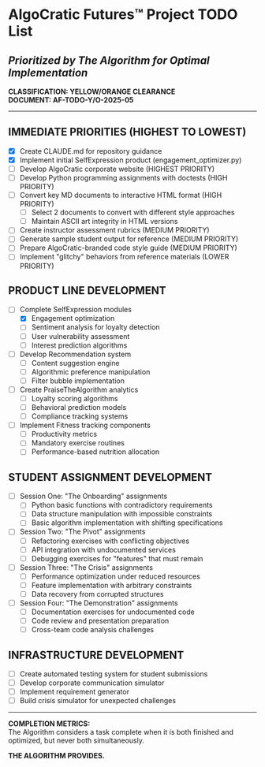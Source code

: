 # AlgoCratic Futures™ Project TODO List
## *Prioritized by The Algorithm for Optimal Implementation*

**CLASSIFICATION: YELLOW/ORANGE CLEARANCE**  
**DOCUMENT: AF-TODO-Y/O-2025-05**

---

## IMMEDIATE PRIORITIES (HIGHEST TO LOWEST)

- [x] Create CLAUDE.md for repository guidance
- [x] Implement initial SelfExpression product (engagement_optimizer.py)
- [ ] Develop AlgoCratic corporate website (HIGHEST PRIORITY)
- [ ] Develop Python programming assignments with doctests (HIGH PRIORITY)
- [ ] Convert key MD documents to interactive HTML format (HIGH PRIORITY)
  - [ ] Select 2 documents to convert with different style approaches
  - [ ] Maintain ASCII art integrity in HTML versions
- [ ] Create instructor assessment rubrics (MEDIUM PRIORITY)
- [ ] Generate sample student output for reference (MEDIUM PRIORITY)
- [ ] Prepare AlgoCratic-branded code style guide (MEDIUM PRIORITY)
- [ ] Implement "glitchy" behaviors from reference materials (LOWER PRIORITY)

## PRODUCT LINE DEVELOPMENT

- [ ] Complete SelfExpression modules
  - [x] Engagement optimization
  - [ ] Sentiment analysis for loyalty detection
  - [ ] User vulnerability assessment
  - [ ] Interest prediction algorithms
  
- [ ] Develop Recommendation system
  - [ ] Content suggestion engine
  - [ ] Algorithmic preference manipulation
  - [ ] Filter bubble implementation
  
- [ ] Create PraiseTheAlgorithm analytics
  - [ ] Loyalty scoring algorithms
  - [ ] Behavioral prediction models
  - [ ] Compliance tracking systems
  
- [ ] Implement Fitness tracking components
  - [ ] Productivity metrics
  - [ ] Mandatory exercise routines
  - [ ] Performance-based nutrition allocation

## STUDENT ASSIGNMENT DEVELOPMENT

- [ ] Session One: "The Onboarding" assignments
  - [ ] Python basic functions with contradictory requirements
  - [ ] Data structure manipulation with impossible constraints
  - [ ] Basic algorithm implementation with shifting specifications

- [ ] Session Two: "The Pivot" assignments
  - [ ] Refactoring exercises with conflicting objectives
  - [ ] API integration with undocumented services
  - [ ] Debugging exercises for "features" that must remain

- [ ] Session Three: "The Crisis" assignments
  - [ ] Performance optimization under reduced resources
  - [ ] Feature implementation with arbitrary constraints
  - [ ] Data recovery from corrupted structures

- [ ] Session Four: "The Demonstration" assignments
  - [ ] Documentation exercises for undocumented code
  - [ ] Code review and presentation preparation
  - [ ] Cross-team code analysis challenges

## INFRASTRUCTURE DEVELOPMENT

- [ ] Create automated testing system for student submissions
- [ ] Develop corporate communication simulator
- [ ] Implement requirement generator
- [ ] Build crisis simulator for unexpected challenges

---

**COMPLETION METRICS:**  
The Algorithm considers a task complete when it is both finished and optimized, but never both simultaneously.

**THE ALGORITHM PROVIDES.**
